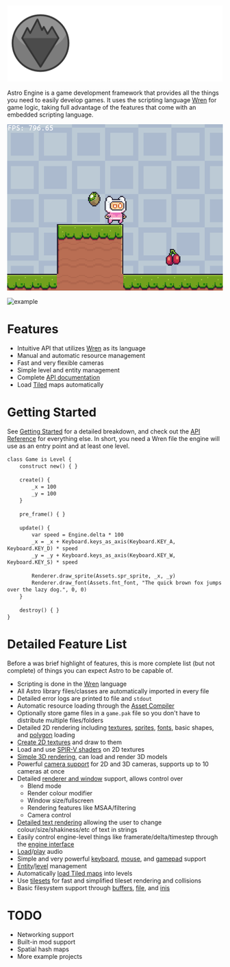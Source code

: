 ![Astro Engine](./examples/fixed-timestep/assets/banner.png)

Astro Engine is a game development framework that provides all the things you need to
easily develop games. It uses the scripting language [Wren](https://github.com/wren-lang/wren)
for game logic, taking full advantage of the features that come with an embedded
scripting language.

![Example gif](./examples/fixed-timestep/assets/example.gif)

![example](https://github.com/PaoloMazzon/Astro/assets/17896827/686ab0a6-b37d-4407-8e26-1b98d0bd00ab)

Features
========

 + Intuitive API that utilizes [Wren](https://github.com/wren-lang/wren) as its language
 + Manual and automatic resource management
 + Fast and very flexible cameras
 + Simple level and entity management
 + Complete [API documentation](docs/API.md)
 + Load [Tiled](https://www.mapeditor.org/) maps automatically

Getting Started
===============
See [Getting Started](docs/GettingStarted.md) for a detailed breakdown, and check out the
[API Reference](docs/API.md) for everything else. In short, you need a Wren file the engine
will use as an entry point and at least one level.
    
    class Game is Level {
        construct new() { }
        
        create() {
            _x = 100
            _y = 100
        }
        
        pre_frame() { }
    
        update() {
            var speed = Engine.delta * 100
            _x = _x + Keyboard.keys_as_axis(Keyboard.KEY_A, Keyboard.KEY_D) * speed
            _y = _y + Keyboard.keys_as_axis(Keyboard.KEY_W, Keyboard.KEY_S) * speed
    
            Renderer.draw_sprite(Assets.spr_sprite, _x, _y)
            Renderer.draw_font(Assets.fnt_font, "The quick brown fox jumps over the lazy dog.", 0, 0)
        }
    
        destroy() { }
    }

Detailed Feature List
=====================
Before a was brief highlight of features, this is more complete list (but not complete)
of things you can expect Astro to be capable of.

 + Scripting is done in the [Wren](https://github.com/wren-lang/wren) language
 + All Astro library files/classes are automatically imported in every file
 + Detailed error logs are printed to file and `stdout`
 + Automatic resource loading through the [Asset Compiler](./docs/AssetCompiler.md)
 + Optionally store game files in a `game.pak` file so you don't have to distribute multiple files/folders
 + Detailed 2D rendering including [textures](./docs/classes/Texture.md), [sprites](./docs/classes/Sprite.md), [fonts](./docs/classes/Font.md), basic shapes, and [polygon](./docs/classes/Polygon.md) loading
 + [Create 2D textures](./docs/classes/Surface.md) and draw to them
 + Load and use [SPIR-V shaders](./docs/classes/Shader.md) on 2D textures
 + [Simple 3D rendering](./docs/classes/Model.md), can load and render 3D models
 + Powerful [camera support](./docs/classes/Camera.md) for 2D and 3D cameras, supports up to 10 cameras at once
 + Detailed [renderer and window](./docs/classes/Renderer.md) support, allows control over
   - Blend mode
   - Render colour modifier
   - Window size/fullscreen
   - Rendering features like MSAA/filtering
   - Camera control
 + [Detailed text rendering](./docs/classes/Renderer.md#draw_font_ext) allowing the user to change colour/size/shakiness/etc of text in strings
 + Easily control engine-level things like framerate/delta/timestep through the [engine interface](./docs/classes/Engine.md)
 + [Load](./docs/classes/AudioData.md)/[play](./docs/classes/Audio.md) audio
 + Simple and very powerful [keyboard](./docs/classes/Keyboard.md), [mouse](./docs/classes/Mouse.md), and [gamepad](./docs/classes/Gamepad.md) support
 + [Entity](./docs/classes/Entity.md)/[level](./docs/classes/Level.md) management
 + Automatically [load Tiled maps](./docs/TiledIntegration.md) into levels
 + Use [tilesets](./docs/classes/Tileset.md) for fast and simplified tileset rendering and collisions
 + Basic filesystem support through [buffers](./docs/classes/Buffer.md), [file](./docs/classes/File.md), and [inis](./docs/classes/INI.md)
 

TODO
====

 + Networking support
 + Built-in mod support
 + Spatial hash maps
 + More example projects